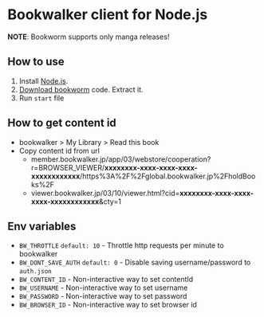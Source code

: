 # Bookwalker client for Node.js
**NOTE**: Bookworm supports only manga releases!

## How to use
1. Install [Node.js](https://nodejs.org/).
2. [Download bookworm](https://github.com/aaa4xu/bookworm/archive/master.zip) code. Extract it.
3. Run `start` file

## How to get content id
* bookwalker > My Library > Read this book
* Copy content id from url
    - member.bookwalker.jp/app/03/webstore/cooperation?r=BROWSER_VIEWER/**xxxxxxxx-xxxx-xxxx-xxxx-xxxxxxxxxxxx**/https%3A%2F%2Fglobal.bookwalker.jp%2FholdBooks%2F
    - viewer.bookwalker.jp/03/10/viewer.html?cid=**xxxxxxxx-xxxx-xxxx-xxxx-xxxxxxxxxxxx**&cty=1

## Env variables
- `BW_THROTTLE` `default: 10` - Throttle http requests per minute to bookwalker
- `BW_DONT_SAVE_AUTH` `default: 0` - Disable saving username/password to `auth.json`
- `BW_CONTENT_ID` - Non-interactive way to set contentId
- `BW_USERNAME` - Non-interactive way to set username
- `BW_PASSWORD` - Non-interactive way to set password
- `BW_BROWSER_ID` - Non-interactive way to set browser id
